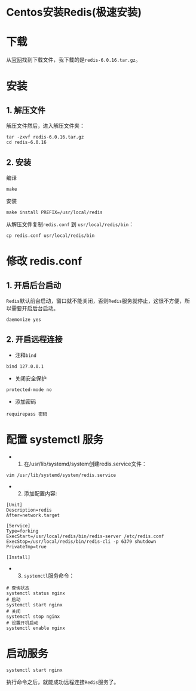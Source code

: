 # Centos安装Redis(极速安装)

# 下载
从[官网](https://redis.io/download/#redis-downloads)找到下载文件，我下载的是`redis-6.0.16.tar.gz`。 

# 安装

## 1. 解压文件

解压文件然后，进入解压文件夹：
```
tar -zxvf redis-6.0.16.tar.gz
cd redis-6.0.16
```

## 2. 安装

编译
```
make
```

安装

```
make install PREFIX=/usr/local/redis
```

从解压文件复制`redis.conf` 到 `usr/local/redis/bin`：
```
cp redis.conf usr/local/redis/bin
```

# 修改 redis.conf

## 1. 开启后台启动

`Redis`默认前台启动，窗口就不能关闭，否则`Redis`服务就停止，这很不方便，所以需要开启后台启动。
```
daemonize yes
```

## 2. 开启远程连接

* 注释`bind`
```
bind 127.0.0.1
```

* 关闭安全保护
```
protected-mode no
```

* 添加密码
```
requirepass 密码
```

# 配置 systemctl 服务

* 1. 在/usr/lib/systemd/system创建redis.service文件：
```
vim /usr/lib/systemd/system/redis.service
```

* 2. 添加配置内容:

```
[Unit]
Description=redis
After=network.target

[Service]
Type=forking
ExecStart=/usr/local/redis/bin/redis-server /etc/redis.conf
ExecStop=/usr/local/redis/bin/redis-cli -p 6379 shutdown
PrivateTmp=true

[Install]
```

* 3. `systemctl`服务命令：

```
# 查询状态
systemctl status nginx
# 启动
systemctl start nginx
# 关闭
systemctl stop nginx
# 设置开机启动
systemctl enable nginx
```

# 启动服务

```
systemctl start nginx
```

执行命令之后，就能成功远程连接`Redis`服务了。
